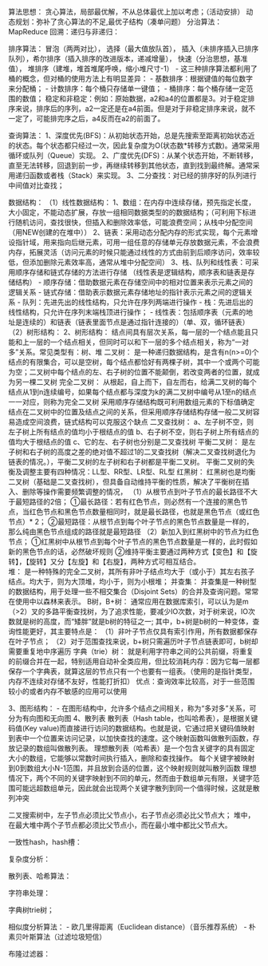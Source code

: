 算法思想：
    贪心算法，局部最优解，不从总体最优上加以考虑；（活动安排）
    动态规划：弥补了贪心算法的不足,最优子结构（凑单问题）
    分治算法：MapReduce
    回溯：递归与非递归：

排序算法：
    冒泡（两两对比），
    选择（最大值放队首），
    插入（未排序插入已排序队列），希尔排序（插入排序的改进版本，递减增量），
    快速（分治思想，基准值），
    堆排序（建堆，堆首堆尾呼唤，缩小堆尺寸-1）
    - 这三种排序算法都利用了桶的概念，但对桶的使用方法上有明显差异：
            - 基数排序：根据键值的每位数字来分配桶；
            - 计数排序：每个桶只存储单一键值；
            - 桶排序：每个桶存储一定范围的数值；
        稳定和非稳定：例如：原始数据，a2和a4的位置都是3。对于稳定排序来说，排序后的序列，a2一定还是在a4前面。但是对于非稳定排序来说，就不一定了，可能排完序之后，a4反而在a2的前面了。

查询算法：
    1、深度优先(BFS)：从初始状态开始，总是先搜索至距离初始状态近的状态。每个状态都只经过一次，因此复杂度为O(状态数*转移方式数)。通常采用循环或队列（Queue）实现。
    2、广度优先(DFS)：从某个状态开始，不断转移，直至无法转移，回退到前一步，再继续转移到其他状态，直到找到最终解。通常采用递归函数或者栈（Stack）来实现。
    3、二分查找：对已经的排序好的队列进行中间值对比查找；

数据结构：
（1）线性数据结构：
    1、数组：在内存中连续存储，预先指定长度，大小固定，不能动态扩展，存放一组相同数据类型的的数据结构；（可利用下标进行随机访问，查找很快，但插入和删除效率低，可能浪费空间；从栈中分配空间（用NEW创建的在堆中））
    2、链表：采用动态分配内存的形式实现，每个元素增设指针域，用来指向后继元素，可用一组任意的存储单元存放数据元素，不会浪费内存，拓展灵活（访问元素的时候只能通过线性的方式由前到后顺序访问，效率较低，但添加删除元素效率高，通常从堆中分配空间）
    3、栈、队列和线性表：可采用顺序存储和链式存储的方法进行存储
    （线性表是逻辑结构，顺序表和链表是存储结构）
        - 顺序存储：借助数据元素在存储空间中的相对位置来表示元素之间的逻辑关系
        - 链式存储：借助表示数据元素存储地址的指针表示元素之间的逻辑关系
    - 队列：先进先出的线性结构，只允许在序列两端进行操作 
    - 栈：先进后出的线性结构，只允许在序列末端栈顶进行操作；
    - 线性表：包括顺序表（元素的地址是连续的）和链表（链表里面节点是通过指针连接的）（单、双，循环链表）
（2）树形结构：
2、树形结构：
结点间具有层次关系，每一层的一个结点能且只能和上一层的一个结点相关，但同时可以和下一层的多个结点相关，称为“一对多”关系。常见类型有：树、堆
二叉树：
是一种递归数据结构，是含有n(n>=0)个结点的有限集合，可以是空树，每个结点都恰好有两棵子树，其中一个或两个可能为空；二叉树中每个结点的左、右子树的位置不能颠倒，若改变两者的位置，就成为另一棵二叉树
完全二叉树：
从根起，自上而下，自左而右，给满二叉树的每个结点从1到n连续编号，如果每个结点都与深度为k的满二叉树中编号从1至n的结点一一对应，则称为完全二叉树
采用顺序存储结构既可利用数组元素的下标值确定结点在二叉树中的位置及结点之间的关系，但采用顺序存储结构存储一般二叉树容易造成空间浪费，链式结构可以克服这个缺点
二叉查找树：
a、左子树不空，则左子树上所有结点的值均小于根结点的值
b、右子树不空，则右子树上所有结点的值均大于根结点的值
c、它的左、右子树也分别是二叉查找树
平衡二叉树：
是左子树和右子树的高度之差的绝对值不超过1的二叉查找树（解决二叉查找树退化为链表的情况。），平衡二叉树的左子树和右子树都是平衡二叉树。
平衡二叉树的失衡及调整主要有四种情况：LL型、RR型、LR型、RL型
红黑树：
红黑树也是均衡二叉树（基础是二叉查找树），但具备自动维持平衡的性质，解决了平衡树在插入、删除等操作需要频繁调整的情况，
（1）从根节点到叶子节点的最长路径不大于最短路径的2倍；
①最长路径：若有红色节点，则必然有一个连接的黑色节点，当红色节点和黑色节点数量相同时，就是最长路径，也就是黑色节点（或红色节点）* 2；
②最短路径：从根节点到每个叶子节点的黑色节点数量是一样的，那么纯由黑色节点组成的路径就是最短路径
（2）新加入到红黑树中的节点为红色节点；
①红黑树中从根节点到每个叶子节点的黑色节点数量是一样的，此时假如新的黑色节点的话，必然破坏规则
②维持平衡主要通过两种方式【变色】和【旋转】，【旋转】又分【左旋】和【右旋】，两种方式可相互结合。       
堆：
是一种特殊的完全二叉树，其所有非叶子结点均大于（或小于）其左右孩子结点。均大于，则为大顶堆，均小于，则为小根堆；
并查集：
并查集是一种树型的数据结构，用于处理一些不相交集合（Disjoint Sets）的合并及查询问题。常常在使用中以森林来表示。
B树，B+树：
通常应用在数据库索引，可以认为是m（>2）叉的多路平衡查找树，为了追求性能，要减少IO次数，对于树来说，IO次数就是树的高度，而“矮胖”就是b树的特征之一;
其中，b+树是b树的一种变体，查询性能更好，其主要特点是：
（1）非叶子节点仅具有索引作用，所有数据都保存在叶子节点；
（2）对于范围查找来说，b+树只需遍历叶子节点链表即可，b树却需要重复地中序遍历
字典（trie）树：
就是利用字符串之间的公共前缀，将重复的前缀合并在一起，特别适用自动补全类应用，但比较消耗内存：因为它每一层都保存一个字典表，就算这层的节点只有一个也要有一组表。（使用的是指针类型，内存不连续对存储不友好，性能打折扣） 优点：查询效率比较高，对于一些范围较小的或者内存不敏感的应用可以使用

3、图形结构：
        - 在图形结构中，允许多个结点之间相关，称为“多对多”关系，可分为有向图和无向图
4、散列表
散列表（Hash table，也叫哈希表），是根据关键码值(Key value)而直接进行访问的数据结构。也就是说，它通过把关键码值映射到表中一个位置来访问记录，以加快查找的速度。这个映射函数叫做散列函数，存放记录的数组叫做散列表。
理想散列表（哈希表）是一个包含关键字的具有固定大小的数组，它能够以常数时间执行插入，删除和查找操作。
每个关键字被映射到0到数组大小N-1范围，并且放到合适的位置，这个映射规则就叫散列函数
理想情况下，两个不同的关键字映射到不同的单元，然而由于数组单元有限，关键字范围可能远超数组单元，因此就会出现两个关键字散列到同一个值得时候，这就是散列冲突


二叉搜索树中，左子节点必须比父节点小，右子节点必须必比父节点大；
堆中，在最大堆中两个子节点都必须比父节点小，而在最小堆中都比父节点大。

一致性hash，hash槽：

复杂度分析：

散列表、哈希算法：

字符串处理：

字典树trie树；


相似度分析算法：
    - 欧几里得距离（Euclidean distance）（音乐推荐系统）
    - 朴素贝叶斯算法（过滤垃圾短信）

布隆过滤器：

